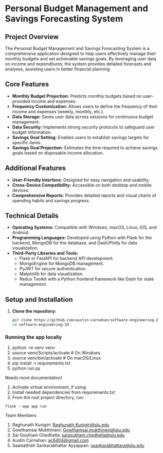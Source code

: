 # Personal Budget Management and Savings Forecasting System

## Project Overview

The Personal Budget Management and Savings Forecasting System is a comprehensive application designed to help users effectively manage their monthly budgets and set achievable savings goals. By leveraging user data on income and expenditures, the system provides detailed forecasts and analyses, assisting users in better financial planning.

## Core Features

- **Monthly Budget Projection:** Predicts monthly budgets based on user-provided income and expenses.
- **Frequency Customization:** Allows users to define the frequency of their income and expenses (weekly, monthly, etc.).
- **Data Storage:** Saves user data across sessions for continuous budget management.
- **Data Security:** Implements strong security protocols to safeguard user budget information.
- **Savings Goal Setting:** Enables users to establish savings targets for specific items.
- **Savings Goal Projection:** Estimates the time required to achieve savings goals based on disposable income allocation.

## Additional Features

- **User-Friendly Interface:** Designed for easy navigation and usability.
- **Cross-Device Compatibility:** Accessible on both desktop and mobile devices.
- **Comprehensive Reports:** Provides detailed reports and visual charts of spending habits and savings progress.

## Technical Details

- **Operating Systems:** Compatible with Windows, macOS, Linux, iOS, and Android.
- **Programming Languages:** Developed using Python with Flask for the backend, MongoDB for the database, and Dash/Plotly for data visualization.
- **Third-Party Libraries and Tools:**
  - Flask or FastAPI for backend API development.
  - MongoEngine for MongoDB management.
  - PyJWT for secure authentication.
  - Matplotlib for data visualization.
  - Redux Toolkit with a Python frontend framework like Dash for state management.


## Setup and Installation

1. **Clone the repository:**
   ```bash
   git clone https://github.com/austin-carnahan/software-engineering-24.git
   cd software-engineering-24

### Running the app locally

1) python -m venv venv
2) source venv/Scripts/activate  # On Windows
3) source venv/bin/activate      # On macOS/Linux
4) pip install -r requirements.txt
5) python run.py

Needs more documentation!

1. Activate virtual environment, if using
2. Install needed dependencies from requirements.txt
3. From the root project directory, run:

`flask --app app run`

Team Members
1) Raghunath Kunigiri: Raghunath.Kunigiri@slu.edu
2) Gowthamsai Mukthineni: Gowthamsai.mukthineni@slu.edu
3) Sai Goutham Chedhella: saigoutham.chedhella@slu.edu
4) Austin Carnahan: ac6404@gmail.com
5) Saaisathish Sankarabhattar Ayyappan: ssankarabhattara@slu.edu
